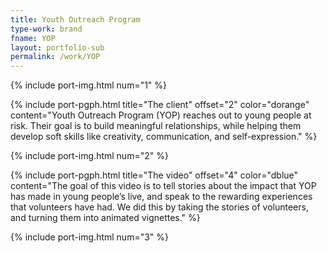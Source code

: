 ```yaml
---
title: Youth Outreach Program
type-work: brand
fname: YOP
layout: portfolio-sub
permalink: /work/YOP
---
```


{% include port-img.html num="1" %}

{% include port-pgph.html title="The client" offset="2" color="dorange" content="Youth Outreach Program (YOP) reaches out to young people at risk. Their goal is to build meaningful relationships, while helping them develop soft skills like creativity, communication, and self-expression." %}

{% include port-img.html num="2" %}

{% include port-pgph.html title="The video" offset="4" color="dblue" content="The goal of this video is to tell stories about the impact that YOP has made in young people’s live, and speak to the rewarding experiences that volunteers have had. We did this by taking the stories of volunteers, and turning them into animated vignettes." %}

{% include port-img.html num="3" %}
